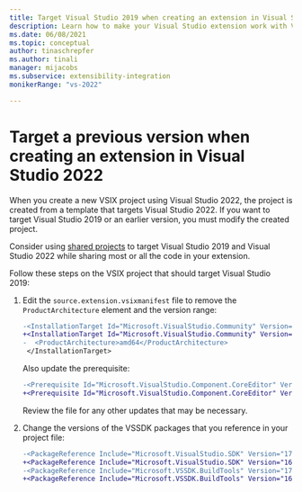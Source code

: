 ```yaml
---
title: Target Visual Studio 2019 when creating an extension in Visual Studio 2022
description: Learn how to make your Visual Studio extension work with Visual Studio 2019 if you create the project with Visual Studio 2022.
ms.date: 06/08/2021
ms.topic: conceptual
author: tinaschrepfer
ms.author: tinali
manager: mijacobs
ms.subservice: extensibility-integration
monikerRange: "vs-2022"

---
```

# Target a previous version when creating an extension in Visual Studio 2022

When you create a new VSIX project using Visual Studio 2022, the project is created from a template that targets Visual Studio 2022. If you want to target Visual Studio 2019 or an earlier version, you must modify the created project.

Consider using [shared projects](update-visual-studio-extension.md#use-shared-projects-for-multi-targeting) to target Visual Studio 2019 and Visual Studio 2022 while sharing most or all the code in your extension.

Follow these steps on the VSIX project that should target Visual Studio 2019:

1. Edit the `source.extension.vsixmanifest` file to remove the `ProductArchitecture` element and the version range:

    ```diff
    -<InstallationTarget Id="Microsoft.VisualStudio.Community" Version="[17.0,18.0)">
    +<InstallationTarget Id="Microsoft.VisualStudio.Community" Version="[16.0,17.0)">
    -  <ProductArchitecture>amd64</ProductArchitecture>
     </InstallationTarget>
    ```

   Also update the prerequisite:

    ```diff
    -<Prerequisite Id="Microsoft.VisualStudio.Component.CoreEditor" Version="[17.0,18.0)" DisplayName="Visual Studio core editor" />
    +<Prerequisite Id="Microsoft.VisualStudio.Component.CoreEditor" Version="[16.0,17.0)" DisplayName="Visual Studio core editor" />
    ```

    Review the file for any other updates that may be necessary.

1. Change the versions of the VSSDK packages that you reference in your project file:

    ```diff
    -<PackageReference Include="Microsoft.VisualStudio.SDK" Version="17.0.0-preview.1" />
    +<PackageReference Include="Microsoft.VisualStudio.SDK" Version="16.0.206" />
    -<PackageReference Include="Microsoft.VSSDK.BuildTools" Version="17.0.63-preview.1" />
    +<PackageReference Include="Microsoft.VSSDK.BuildTools" Version="16.10.32" />
    ```
